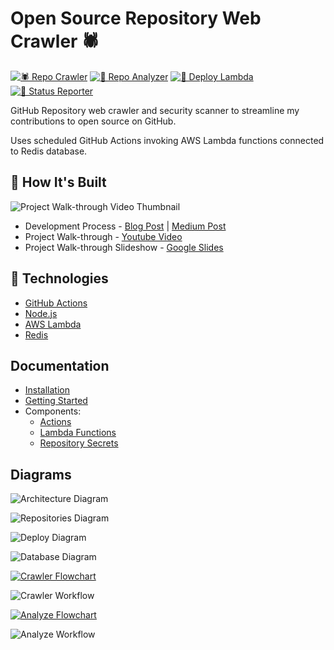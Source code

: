 # Open Source Repository Web Crawler 🕷

[![🕷️ Repo Crawler](https://github.com/spencerlepine/open-source-crawler/actions/workflows/repo-crawler.yml/badge.svg?branch=main)](https://github.com/spencerlepine/open-source-crawler/actions/workflows/repo-crawler.yml) [![🧐 Repo Analyzer](https://github.com/spencerlepine/open-source-crawler/actions/workflows/repo-analyzer.yml/badge.svg?branch=main)](https://github.com/spencerlepine/open-source-crawler/actions/workflows/repo-analyzer.yml) [![🚀 Deploy Lambda](https://github.com/spencerlepine/open-source-crawler/actions/workflows/deply-lambda.yml/badge.svg?branch=main)](https://github.com/spencerlepine/open-source-crawler/actions/workflows/deply-lambda.yml) [![📝 Status Reporter](https://github.com/spencerlepine/open-source-crawler/actions/workflows/status-reporter.yml/badge.svg?branch=main)](https://github.com/spencerlepine/open-source-crawler/actions/workflows/status-reporter.yml)

GitHub Repository web crawler and security scanner to streamline my contributions to open source on GitHub. 

Uses scheduled GitHub Actions invoking AWS Lambda functions connected to Redis database.

## 🌟 How It's Built

![Project Walk-through Video Thumbnail](TODO)

- Development Process - [Blog Post](TODO) | [Medium Post](TODO)
- Project Walk-through - [Youtube Video](TODO)
- Project Walk-through Slideshow - [Google Slides](https://docs.google.com/presentation/d/1sANVXPe05rDFzKI7B5r8jIwC-Qpg4v47SLCIn9kdRBA/edit?usp=sharing)

## 🧰 Technologies
- [GitHub Actions](TODO)
- [Node.js](TODO)
- [AWS Lambda](TODO)
- [Redis](TODO)

## Documentation

- [Installation](docs/installation.md)
- [Getting Started](docs/getting-started.md)
- Components:
  - [Actions](docs/actions.md)
  - [Lambda Functions](docs/lambda.md)
  - [Repository Secrets](docs/secrets.yml)

## Diagrams

![Architecture Diagram](./images/architecture.png)

![Repositories Diagram](./images/repositories-diagram.png)

![Deploy Diagram](./images/deploy-diagram.png)

![Database Diagram](./images/database-diagram.png)

[![Crawler Flowchart](./images/crawl-flowchart.png)](https://lucid.app/lucidchart/925ad38a-d164-4034-a4a0-22d597ddddb4/edit?invitationId=inv_d8842df8-7a6a-489d-9435-456aac29975c#)

![Crawler Workflow](./images/crawl-workflow.png)

[![Analyze Flowchart](./images/analyze-flowchart.png)](https://lucid.app/lucidchart/a50e19b9-94d8-40d8-a879-0b79fd790d7b/edit?invitationId=inv_1bfc44f5-3683-4870-b9c9-643dc327df9e#)

![Analyze Workflow](./images/analyze-workflow.png)
